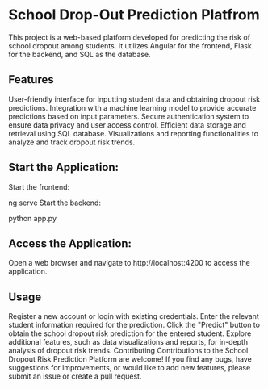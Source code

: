 # School Drop-Out Prediction Platfrom
This project is a web-based platform developed for predicting the risk of school dropout among students. It utilizes Angular for the frontend, Flask for the backend, and SQL as the database.

## Features
User-friendly interface for inputting student data and obtaining dropout risk predictions.
Integration with a machine learning model to provide accurate predictions based on input parameters.
Secure authentication system to ensure data privacy and user access control.
Efficient data storage and retrieval using SQL database.
Visualizations and reporting functionalities to analyze and track dropout risk trends.

## Start the Application:

Start the frontend:

ng serve
Start the backend:

python app.py
## Access the Application:

Open a web browser and navigate to http://localhost:4200 to access the application.
## Usage
Register a new account or login with existing credentials.
Enter the relevant student information required for the prediction.
Click the "Predict" button to obtain the school dropout risk prediction for the entered student.
Explore additional features, such as data visualizations and reports, for in-depth analysis of dropout risk trends.
Contributing
Contributions to the School Dropout Risk Prediction Platform are welcome! If you find any bugs, have suggestions for improvements, or would like to add new features, please submit an issue or create a pull request.
